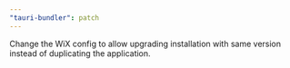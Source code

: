 ```yaml
---
"tauri-bundler": patch
---
```


Change the WiX config to allow upgrading installation with same version instead of duplicating the application.
